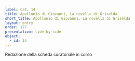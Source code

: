 ```yaml
---
label: Cat. 14
title: Apollonio di Giovanni, La novella di Griselda
short_title: Apollonio di Giovanni, La novella di Griselda
layout: entry
order: 127
presentation: side-by-side
object:
  - id: 14
---
```


Redazione della scheda curatoriale in corso
